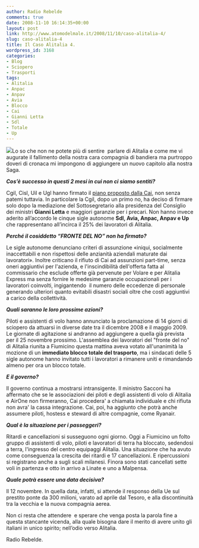 ```yaml
---
author: Radio Rebelde
comments: true
date: 2008-11-10 16:14:35+00:00
layout: post
link: http://www.atomodelmale.it/2008/11/10/caso-alitalia-4/
slug: caso-alitalia-4
title: Il Caso Alitalia 4.
wordpress_id: 3168
categories:
- Blog
- Sciopero
- Trasporti
tags:
- Alitalia
- Anpac
- Anpav
- Avia
- Blocco
- Cai
- Gianni Letta
- Sdl
- Totale
- Up
---
```


![](http://www.atomodelmale.it/wp-content/uploads/2008/11/alitalia-300x191.jpg)Lo so che non ne potete più di sentire  parlare di Alitalia e come me vi augurate il fallimento della nostra cara compagnia di bandiera ma purtroppo doveri di cronaca mi impongono di aggiungere un nuovo capitolo alla nostra Saga.

_**Cos’è successo in questi 2 mesi in cui non ci siamo sentiti?**_

Cgil, Cisl, Uil e Ugl hanno firmato il [piano proposto dalla Cai](http://www.atomodelmale.it/2008/09/03/il-caso-alitalia-3/), non senza patemi tuttavia. In particolare la Cgil, dopo un primo no, ha deciso di firmare solo dopo la mediazione del Sottosegretario alla presidenza del Consiglio dei ministri **Gianni Letta** e maggiori garanzie per i precari. Non hanno invece aderito all’accordo le cinque sigle autonome **Sdl, Avia, Anpac, Anpav e Up** che rappresentano all’incirca il 25% dei lavoratori di Alitalia.

<!-- more -->


_**Perché il cosiddetto “FRONTE DEL NO” non ha firmato?**_

Le sigle autonome denunciano criteri di assunzione «iniqui, socialmente inaccettabili e non rispettosi delle anzianità aziendali maturate dai lavoratori». Inoltre criticano il rifiuto di Cai ad assunzioni part-time, senza oneri aggiuntivi per l'azienda, e l'inscindibilità dell'offerta fatta al commissario che esclude offerte già pervenute per Volare e per Alitalia Express ma senza fornire le medesime garanzie occupazionali per i lavoratori coinvolti, ingigantendo  il numero delle eccedenze di personale generando ulteriori quanto evitabili disastri sociali oltre che costi aggiuntivi a carico della collettività.

_**Quali saranno le loro prossime azioni?**_

Piloti e assistenti di volo hanno annunciato la proclamazione di 14 giorni di sciopero da attuarsi in diverse date tra il dicembre 2008 e il maggio 2009. Le giornate di agitazione si andranno ad aggiungere a quella già prevista per il 25 novembre prossimo. L'assemblea dei lavoratori del "fronte del no" di Alitalia riunita a Fiumicino questa mattina aveva votato all'unanimità la mozione di un **immediato blocco totale del trasporto**, ma i sindacati delle 5 sigle autonome hanno invitato tutti i lavoratori a rimanere uniti e rimandando almeno per ora un blocco totale.

_**E il governo?**_

Il governo continua a mostrarsi intransigente. Il ministro Sacconi ha affermato che se le associazioni dei piloti e degli assistenti di volo di Alitalia e AirOne non firmeranno, Cai procedera' a chiamata individuale e chi rifiuta non avra' la cassa integrazione. Cai, poi, ha aggiunto che potrà anche assumere piloti, hostess e steward di altre compagnie, come Ryanair.

_**Qual è la situazione per i passeggeri?**_

Ritardi e cancellazioni si susseguono ogni giorno. Oggi a Fiumicino un folto gruppo di assistenti di volo, piloti e lavoratori di terra ha bloccato, sedendosi a terra, l'ingresso del centro equipaggi Alitalia. Una situazione che ha avuto come conseguenza la crescita dei ritardi e 17 cancellazioni. E ripercussioni si registrano anche a sugli scali milanesi. Finora sono stati cancellati sette voli in partenza e otto in arrivo a Linate e uno a Malpensa.

_**Quale potrà essere una data decisiva?**_

Il 12 novembre. In quella data, infatti, si attende il responso della Ue sul prestito ponte da 300 milioni, varato ad aprile dal Tesoro, e alla discontinuità tra la vecchia e la nuova compagnia aerea.


Non ci resta che attendere  e sperare che venga posta la parola fine a questa stancante vicenda, alla quale bisogna dare il merito di avere unito gli italiani in unico spirito; nell’odio verso Alitalia.




Radio Rebelde.






